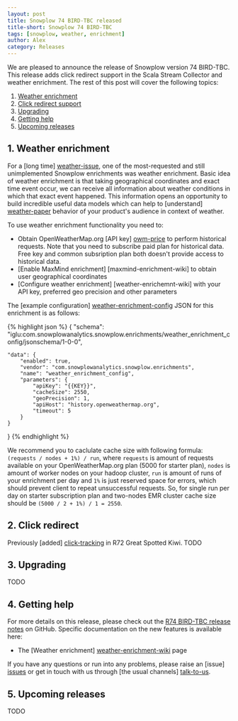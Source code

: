 ```yaml
---
layout: post
title: Snowplow 74 BIRD-TBC released
title-short: Snowplow 74 BIRD-TBC
tags: [snowplow, weather, enrichment]
author: Alex
category: Releases
---
```


We are pleased to announce the release of Snowplow version 74 BIRD-TBC.
This release adds click redirect support in the Scala Stream Collector and
weather enrichment.
The rest of this post will cover the following topics:

1. [Weather enrichment](/blog/2015/12/xx/snowplow-r74-BIRD-TBC-released#weather)
2. [Click redirect support](/blog/2015/12/xx/snowplow-r74-BIRD-TBC-released#click)
3. [Upgrading](/blog/2015/12/xx/snowplow-r74-BIRD-TBC-released#upgrading)
4. [Getting help](/blog/2015/12/xx/snowplow-r74-BIRD-TBC-released#help)
5. [Upcoming releases](/blog/2015/12/xx/snowplow-r74-BIRD-TBC-released#roadmap)

<!--more-->

<h2 id="weather">1. Weather enrichment</h2>

For a [long time] [weather-issue], one of the most-requested and still unimplemented Snowplow enrichments was weather enrichment.
Basic idea of weather enrichment is that taking geographical coordinates and exact time event occur,
we can receive all information about weather conditions in which that exact event happened.
This information opens an opportunity to build incredible useful data models
which can help to [understand] [weather-paper] behavior of your product's audience in context of weather.

To use weather enrichment functionality you need to:

* Obtain OpenWeatherMap.org [API key] [owm-price] to perform historical requests. Note that you need to subscribe paid plan for historical data. Free key and common subsription plan both doesn't provide access to historical data.
* [Enable MaxMind enrichment] [maxmind-enrichment-wiki] to obtain user geographical coordinates
* [Configure weather enrichment] [weather-enrichemnt-wiki] with your API key, preferred geo precision and other parameters

The [example configuration] [weather-enrichment-config] JSON for this enrichment is as follows:

{% highlight json %}
{
    "schema": "iglu:com.snowplowanalytics.snowplow.enrichments/weather_enrichment_config/jsonschema/1-0-0",

    "data": {
        "enabled": true,
        "vendor": "com.snowplowanalytics.snowplow.enrichments",
        "name": "weather_enrichment_config",
        "parameters": {
            "apiKey": "{{KEY}}",
            "cacheSize": 2550,
            "geoPrecision": 1,
            "apiHost": "history.openweathermap.org",
            "timeout": 5
        }
    }
}
{% endhighlight %}

We recommend you to caclulate cache size with following formula: `(requests /
nodes + 1%) / run`, where `requests` is amount of requests available on your
OpenWeatherMap.org plan (5000 for starter plan), `nodes` is amount of worker
nodes on your hadoop cluster, `run` is amount of runs of your enrichment per day
and `1%` is just reserved space for errors, which should prevent client to repeat
unsuccessful requests. So, for single run per day on starter subscription plan
and two-nodes EMR cluster cache size should be `(5000 / 2 + 1%) / 1 = 2550`. 

<h2 id="click">2. Click redirect</h2>

Previously [added] [click-tracking] in R72 Great Spotted Kiwi.
TODO

<h2 id="upgrading">3. Upgrading</h2>

TODO

<h2 id="help">4. Getting help</h2>

For more details on this release, please check out the [R74 BIRD-TBC release notes][r74-release] on GitHub.
Specific documentation on the new features is available here:

* The [Weather enrichment] [weather-enrichment-wiki] page

If you have any questions or run into any problems, please raise an [issue] [issues] or get in touch with us through [the usual channels] [talk-to-us].

<h2 id="roadmap">5. Upcoming releases</h2>

TODO

[weather-issue]: https://github.com/snowplow/snowplow/issues/456
[scala-weather-post]: http://snowplowanalytics.com/blog/2015/12/13/scala-weather-0.1.0-released/
[owm-price]: http://openweathermap.org/price
[weather-enrichment-wiki]: https://github.com/snowplow/snowplow/wiki/Weather-enrichment
[maxmind-enrichemnt-wiki]: https://github.com/snowplow/snowplow/wiki/IP-lookups-enrichment
[weather-paper]: http://www.kylemurray.com/papers/MDFP_JRCS2010.pdf
[weather-enrichment-config]: https://github.com/snowplow/snowplow/blob/feature/weather/3-enrich/config/enrichments/weather_enrichment_config.json

[click-tracking]: https://github.com/snowplow/snowplow.github.com/blob/master/_posts/2015-10-15-snowplow-r72-great-spotted-kiwi-released.md#1-click-tracking

[r74-release]: https://github.com/snowplow/snowplow/releases/tag/r74-BIRD-TBC
[issues]: https://github.com/snowplow/snowplow/issues
[talk-to-us]: https://github.com/snowplow/snowplow/wiki/Talk-to-us

